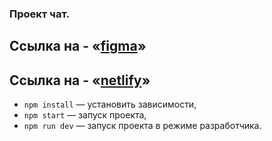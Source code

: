 ### Проект чат.

## Ссылка на - «[figma](https://www.figma.com/file/jF5fFFzgGOxQeB4CmKWTiE/Chat_external_link?node-id=1%3A616&t=4qzhdTt5W4lf6gSL-0)»
## Ссылка на - «[netlify](https://flourishing-caramel-30e613.netlify.app)»


- `npm install` — установить зависимости,
- `npm start` — запуск проекта,
- `npm run dev` — запуск проекта в режиме разработчика.
